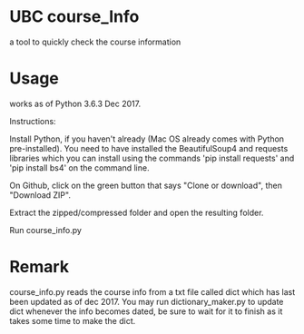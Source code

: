 # UBC course_Info
a tool to quickly check the course information

# Usage
works as of Python 3.6.3 Dec 2017.

Instructions:

Install Python, if you haven't already (Mac OS already comes with Python pre-installed). You need to have installed the BeautifulSoup4 and requests libraries which you can install using the commands 'pip install requests' and 'pip install bs4' on the command line.

On Github, click on the green button that says "Clone or download", then "Download ZIP".

Extract the zipped/compressed folder and open the resulting folder.

Run course_info.py

# Remark
course_info.py reads the course info from a txt file called dict which has last been updated as of dec 2017. You may run dictionary_maker.py to update dict whenever the info becomes dated, be sure to wait for it to finish as it takes some time to make the dict.
